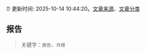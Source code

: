 :alarm_clock: 更新时间: 2025-10-14 10:44:20。[文章来源](/README.md)、[文章分类](/TAGS.md)

## 报告


> 关键字：`报告`、`月报`



